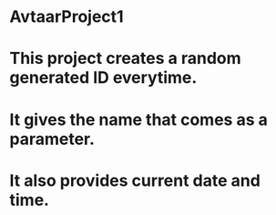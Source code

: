 # AvtaarProject1

# This project creates a random generated ID everytime.
# It gives the name that comes as a parameter.
# It also provides current date and time.
